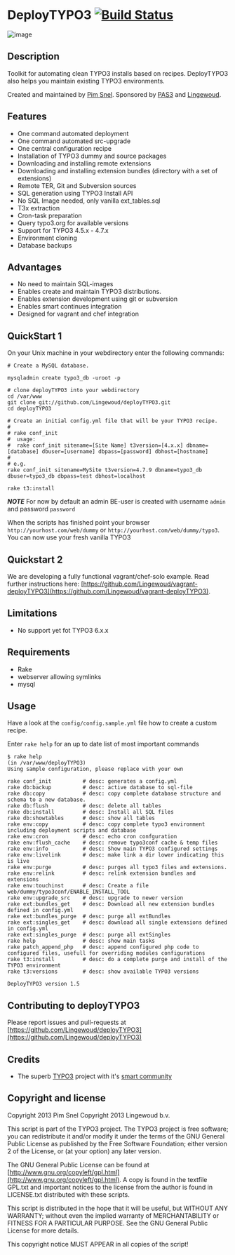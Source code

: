 # DeployTYPO3 [![Build Status](https://travis-ci.org/Lingewoud/deployTYPO3.png?branch=master)](https://travis-ci.org/Lingewoud/deployTYPO3)

![image](http://picdrop.t3lab.com/iG3nIv9Kla.png)

## Description

Toolkit for automating clean TYPO3 installs based on recipes. DeployTYPO3 also
helps you maintain existing TYPO3 environments.

Created and maintained by [Pim Snel](https://github.com/mipmip).
Sponsored by [PAS3](http://www.pas3.com) and [Lingewoud](http://www.lingewoud.com).

## Features

* One command automated deployment  
* One command automated src-upgrade 
* One central configuration recipe
* Installation of TYPO3 dummy and source packages
* Downloading and installing remote extensions
* Downloading and installing extension bundles (directory with a set of extensions)
* Remote TER, Git and Subversion sources
* SQL generation using TYPO3 Install API
* No SQL Image needed, only vanilla ext_tables.sql
* T3x extraction
* Cron-task preparation
* Query typo3.org for available versions
* Support for TYPO3 4.5.x - 4.7.x
* Environment cloning
* Database backups

## Advantages
* No need to maintain SQL-images
* Enables create and maintain TYPO3 distributions. 
* Enables extension development using git or subversion
* Enables smart continues integration
* Designed for vagrant and chef integration

## QuickStart 1

On your Unix machine in your webdirectory enter the following commands:

```
# Create a MySQL database.

mysqladmin create typo3_db -uroot -p

# clone deployTYPO3 into your webdirectory
cd /var/www
git clone git://github.com/Lingewoud/deployTYPO3.git
cd deployTYPO3

# Create an initial config.yml file that will be your TYPO3 recipe.
# 
# rake conf_init
#  usage: 
#  rake conf_init sitename=[Site Name] t3version=[4.x.x] dbname=[database] dbuser=[username] dbpass=[password] dbhost=[hostname]
#
# e.g.
rake conf_init sitename=MySite t3version=4.7.9 dbname=typo3_db dbuser=typo3_db dbpass=test dbhost=localhost

rake t3:install
```

***NOTE*** For now by default an admin BE-user is created with username ```admin``` and password ```password```

When the scripts has finished point your browser ```http://yourhost.com/web/dummy``` or ```http://yourhost.com/web/dummy/typo3```. You can now use your fresh vanilla TYPO3

## Quickstart 2

We are developing a fully functional vagrant/chef-solo example. Read further instructions here: [https://github.com/Lingewoud/vagrant-deployTYPO3](https://github.com/Lingewoud/vagrant-deployTYPO3).

## Limitations

* No support yet fot TYPO3 6.x.x

## Requirements
* Rake
* webserver allowing symlinks
* mysql

## Usage

Have a look at the ```config/config.sample.yml``` file how to create a custom recipe.

Enter ```rake help``` for an up to date list of most important commands

```
$ rake help
(in /var/www/deployTYPO3)
Using sample configuration, please replace with your own

rake conf_init          # desc: generates a config.yml
rake db:backup          # desc: active database to sql-file
rake db:copy            # desc: copy complete database structure and schema to a new database.
rake db:flush           # desc: delete all tables
rake db:install         # desc: Install all SQL files
rake db:showtables      # desc: show all tables
rake env:copy           # desc: copy complete typo3 environment including deployment scripts and database
rake env:cron           # desc: echo cron confguration
rake env:flush_cache    # desc: remove typo3conf cache & temp files
rake env:info           # desc: Show main TYPO3 configured settings
rake env:livelink       # desc: make link a dir lower indicating this is live
rake env:purge          # desc: purges all typo3 files and extensions.
rake env:relink         # desc: relink extension bundles and extensions
rake env:touchinst      # desc: Create a file web/dummy/typo3conf/ENABLE_INSTALL_TOOL
rake env:upgrade_src    # desc: upgrade to newer version
rake ext:bundles_get    # desc: Download all new extension bundles defined in config.yml
rake ext:bundles_purge  # desc: purge all extBundles
rake ext:singles_get    # desc: download all single extensions defined in config.yml
rake ext:singles_purge  # desc: purge all extSingles
rake help               # desc: show main tasks
rake patch_append_php   # desc: append configured php code to configured files, usefull for overriding modules configurations
rake t3:install         # desc: do a complete purge and install of the TYPO3 environment
rake t3:versions        # desc: show available TYPO3 versions

DeployTYPO3 version 1.5
```

## Contributing to deployTYPO3
Please report issues and pull-requests at [https://github.com/Lingewoud/deployTYPO3](https://github.com/Lingewoud/deployTYPO3)

## Credits

* The superb [TYPO3](http://www.typo3.org) project with it's [smart community](https://typo3.org/community/)

## Copyright and license

Copyright 2013 Pim Snel
Copyright 2013 Lingewoud b.v.

This script is part of the TYPO3 project. The TYPO3 project is
free software; you can redistribute it and/or modify
it under the terms of the GNU General Public License as published by
the Free Software Foundation; either version 2 of the License, or
(at your option) any later version.

The GNU General Public License can be found at
[http://www.gnu.org/copyleft/gpl.html](http://www.gnu.org/copyleft/gpl.html).
A copy is found in the textfile GPL.txt and important notices to the license
from the author is found in LICENSE.txt distributed with these scripts.

This script is distributed in the hope that it will be useful,
but WITHOUT ANY WARRANTY; without even the implied warranty of
MERCHANTABILITY or FITNESS FOR A PARTICULAR PURPOSE.  See the
GNU General Public License for more details.

This copyright notice MUST APPEAR in all copies of the script!










